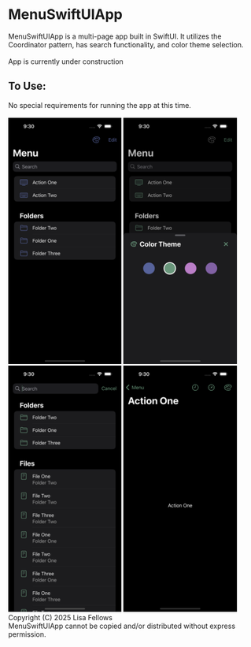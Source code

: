 # MenuSwiftUIApp

MenuSwiftUIApp is a multi-page app built in SwiftUI. It utilizes the Coordinator pattern, has search functionality, and color theme selection.  
<br>
App is currently under construction
<br>
## To Use:
No special requirements for running the app at this time.
<br>
<br>
<a href="url"><img src="Info/Assets.xcassets/MainMenu.imageset/MainMenu.png" alt="Main Menu" height="500" ></a>
<a href="url"><img src="Info/Assets.xcassets/ColorThemeSelection.imageset/ColorThemeSelection.png" alt="Color Theme Selection" height="500" ></a>
<a href="url"><img src="Info/Assets.xcassets/SearchPageUnfiltered.imageset/SearchPageUnfiltered.png" alt="Search Page Unfiltered" height="500" ></a>
<a href="url"><img src="Info/Assets.xcassets/PushedPage.imageset/PushedPage.png" alt="Pushed Page" height="500" ></a>
<br>
Copyright (C) 2025 Lisa Fellows
<br>
MenuSwiftUIApp cannot be copied and/or distributed without express permission.
